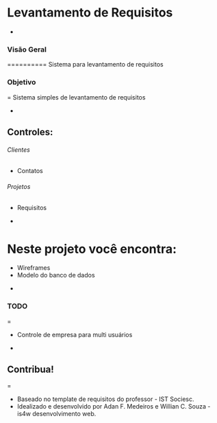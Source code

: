 # Levantamento de Requisitos

-

### Visão Geral
==========
Sistema para levantamento de requisitos

### Objetivo
=
Sistema simples de levantamento de requisitos

-

## Controles:

###### Clientes
* Contatos

###### Projetos
* Requisitos

-

Neste projeto você encontra:
=

* Wireframes
* Modelo do banco de dados

-
### TODO
=

* Controle de empresa para multi usuários

-

## Contribua!
=

+ Baseado no template de requisitos do professor - IST Sociesc.
+ Idealizado e desenvolvido por Adan F. Medeiros e Willian C. Souza - is4w desenvolvimento web.
